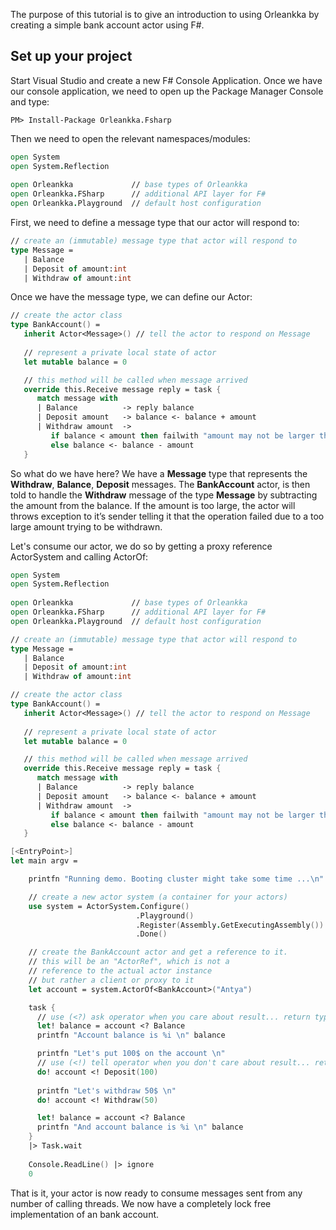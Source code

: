The purpose of this tutorial is to give an introduction to using Orleankka by creating a simple bank account actor using F#.

## Set up your project

Start Visual Studio and create a new F# Console Application. Once we have our console application, we need to open up the Package Manager Console and type:

	PM> Install-Package Orleankka.Fsharp

Then we need to open the relevant namespaces/modules:

```fsharp
open System
open System.Reflection
 
open Orleankka             // base types of Orleankka
open Orleankka.FSharp      // additional API layer for F#
open Orleankka.Playground  // default host configuration
```

First, we need to define a message type that our actor will respond to:

```fsharp
// create an (immutable) message type that actor will respond to
type Message = 
   | Balance
   | Deposit of amount:int
   | Withdraw of amount:int
```

Once we have the message type, we can define our Actor:

```fsharp
// create the actor class
type BankAccount() = 
   inherit Actor<Message>() // tell the actor to respond on Message
  
   // represent a private local state of actor
   let mutable balance = 0

   // this method will be called when message arrived
   override this.Receive message reply = task {
      match message with
      | Balance          -> reply balance 
      | Deposit amount   -> balance <- balance + amount
      | Withdraw amount  ->
         if balance < amount then failwith "amount may not be larger than account balance" 
         else balance <- balance - amount 
   }
```
So what do we have here? We have a **Message** type that represents the **Withdraw**, **Balance**, **Deposit** messages. The **BankAccount** actor, is then told to handle the **Withdraw** message of the type **Message** by subtracting the amount from the balance. If the amount is too large, the actor will throws exception to it’s sender telling it that the operation failed due to a too large amount trying to be withdrawn.

Let's consume our actor, we do so by getting a proxy reference ActorSystem and calling ActorOf:

```fsharp
open System
open System.Reflection
 
open Orleankka             // base types of Orleankka
open Orleankka.FSharp      // additional API layer for F#
open Orleankka.Playground  // default host configuration

// create an (immutable) message type that actor will respond to
type Message = 
   | Balance
   | Deposit of amount:int
   | Withdraw of amount:int

// create the actor class
type BankAccount() = 
   inherit Actor<Message>() // tell the actor to respond on Message
  
   // represent a private local state of actor
   let mutable balance = 0

   // this method will be called when message arrived
   override this.Receive message reply = task {
      match message with
      | Balance          -> reply balance
      | Deposit amount   -> balance <- balance + amount
      | Withdraw amount  ->
         if balance < amount then failwith "amount may not be larger than account balance" 
         else balance <- balance - amount 
   }

[<EntryPoint>]
let main argv = 

    printfn "Running demo. Booting cluster might take some time ...\n"

    // create a new actor system (a container for your actors)
    use system = ActorSystem.Configure()
                            .Playground()
                            .Register(Assembly.GetExecutingAssembly())
                            .Done()

    // create the BankAccount actor and get a reference to it.
    // this will be an "ActorRef", which is not a 
    // reference to the actual actor instance
    // but rather a client or proxy to it          
    let account = system.ActorOf<BankAccount>("Antya")

    task {
      // use (<?) ask operator when you care about result... return type is Task<'Result>
      let! balance = account <? Balance
      printfn "Account balance is %i \n" balance

      printfn "Let's put 100$ on the account \n"
      // use (<!) tell operator when you don't care about result... return type is Task<unit>
      do! account <! Deposit(100)      
  
      printfn "Let's withdraw 50$ \n"
      do! account <! Withdraw(50)

      let! balance = account <? Balance
      printfn "And account balance is %i \n" balance
    } 
    |> Task.wait
    
    Console.ReadLine() |> ignore
    0
```
That is it, your actor is now ready to consume messages sent from any number of calling threads. We now have a completely lock free implementation of an bank account.
